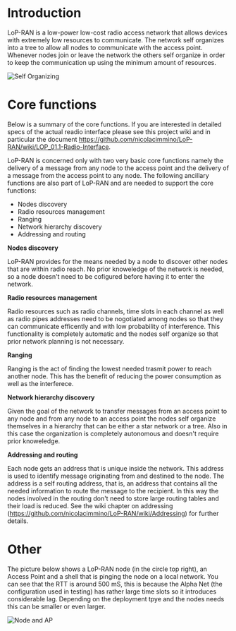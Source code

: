
Introduction
=======

LoP-RAN is a low-power low-cost radio access network that allows devices with extremely low resources to communicate. The network self organizes into a tree to allow all nodes to communicate with the access point. Whenever nodes join or leave the network the others self organize in order to keep the communication up using the minimum amount of resources.

![Self Organizing](https://raw.github.com/nicolacimmino/LoP-RAN/develop/Documentation/Diagrams/SelfOrganizing.gif)


Core functions
=======

Below is a summary of the core functions. If you are interested in detailed specs of the actual readio interface please see this project wiki and in particular the document <https://github.com/nicolacimmino/LoP-RAN/wiki/LOP_01.1-Radio-Interface>.

LoP-RAN is concerned only with two very basic core functions namely the delivery of a message from any node to the access point and the delivery of a message from the access point to any node. The following ancillary functions are also part of LoP-RAN and are needed to support the core functions:

- Nodes discovery
- Radio resources management
- Ranging
- Network hierarchy discovery
- Addressing and routing

**Nodes discovery**

LoP-RAN provides for the means needed by a node to discover other nodes that are within radio reach. No prior knoweledge of the network is needed, so a node doesn't need to be cofigured before having it to enter the network.

**Radio resources management**

Radio resources such as radio channels, time slots in each channel as well as radio pipes addresses need to be nogotiated among nodes so that they can communicate efficently and with low probability of interference. This functionality is completely automatic and the nodes self organize so that prior network planning is not necessary.

**Ranging**

Ranging is the act of finding the lowest needed trasmit power to reach another node. This has the benefit of reducing the power consumption as well as the interferece.

**Network hierarchy discovery**

Given the goal of the network to transfer messages from an access point to any node and from any node to an access point the nodes self organize themselves in a hierarchy that can be either a star network or a tree. Also in this case the organization is completely autonomous and doesn't require prior knoweledge.

**Addressing and routing**

Each node gets an address that is unique inside the network. This address is used to identify message originating from and destined to the node. The address is a self routing address, that is, an address that contains all the needed information to route the message to the recipient. In this way the nodes involved in the routing don't need to store large routing tables and their load is reduced. See the wiki chapter on addressing (https://github.com/nicolacimmino/LoP-RAN/wiki/Addressing) for further details.

Other
=====

The picture below shows a LoP-RAN node (in the circle top right), an Access Point and a shell that is pinging the node on a local network. You can see that the RTT is around 500 mS, this is because the Alpha Net (the configuration used in testing) has rather large time slots so it introduces considerable lag. Depending on the deployment tpye and the nodes needs this can be smaller or even larger.

![Node and AP](https://raw.github.com/nicolacimmino/LoP-RAN/develop/Documentation/node_ap_ping.jpg)


